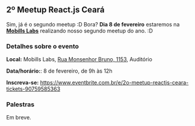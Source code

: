 ## 2º Meetup React.js Ceará

Sim, já é o segundo meetup :D Bora? **Dia 8 de fevereiro** estaremos na **[Mobills Labs](https://www.google.com/maps/place/Mobills+Labs/@-3.7332644,-38.5093301,15z/data=!4m2!3m1!1s0x0:0x5aa4dda3dc92877a?sa=X&ved=2ahUKEwiIvqK9zJTnAhURj1kKHbMPCDgQ_BIwEnoECAwQCg)** realizando nosso segundo meetup do ano. :D

### Detalhes sobre o evento

**Local:** Mobills Labs, [Rua Monsenhor Bruno, 1153](https://www.google.com/maps/place/Mobills+Labs/@-3.7332644,-38.5093301,15z/data=!4m2!3m1!1s0x0:0x5aa4dda3dc92877a?sa=X&ved=2ahUKEwiIvqK9zJTnAhURj1kKHbMPCDgQ_BIwEnoECAwQCg), Auditório

**Data/horário:**: 8 de fevereiro, de 9h às 12h

**Inscreva-se:** https://www.eventbrite.com.br/e/2o-meetup-reactjs-ceara-tickets-90759585363

### Palestras

Em breve.

